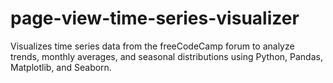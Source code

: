 # page-view-time-series-visualizer
 Visualizes time series data from the freeCodeCamp forum to analyze trends, monthly averages, and seasonal distributions using Python, Pandas, Matplotlib, and Seaborn.

